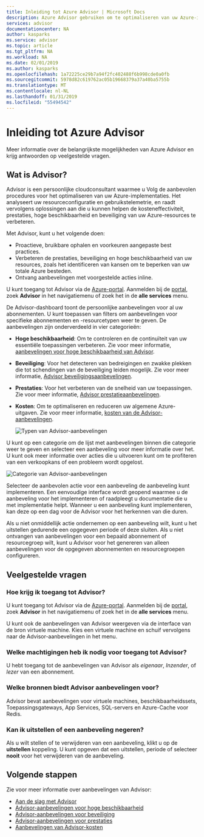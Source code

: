 ```yaml
---
title: Inleiding tot Azure Advisor | Microsoft Docs
description: Azure Advisor gebruiken om te optimaliseren van uw Azure-implementaties.
services: advisor
documentationcenter: NA
author: kasparks
ms.service: advisor
ms.topic: article
ms.tgt_pltfrm: NA
ms.workload: NA
ms.date: 02/01/2019
ms.author: kasparks
ms.openlocfilehash: 1a72225ce29b7a94f2fc402488f6b998cde0a0fb
ms.sourcegitcommit: 5978d82c619762ac05b19668379a37a40ba5755b
ms.translationtype: MT
ms.contentlocale: nl-NL
ms.lasthandoff: 01/31/2019
ms.locfileid: "55494542"
---
```

# <a name="introduction-to-azure-advisor"></a>Inleiding tot Azure Advisor

Meer informatie over de belangrijkste mogelijkheden van Azure Advisor en krijg antwoorden op veelgestelde vragen.

## <a name="what-is-advisor"></a>Wat is Advisor?
Advisor is een persoonlijke cloudconsultant waarmee u Volg de aanbevolen procedures voor het optimaliseren van uw Azure-implementaties. Het analyseert uw resourceconfiguratie en gebruikstelemetrie, en raadt vervolgens oplossingen aan die u kunnen helpen de kosteneffectiviteit, prestaties, hoge beschikbaarheid en beveiliging van uw Azure-resources te verbeteren.

Met Advisor, kunt u het volgende doen:
* Proactieve, bruikbare ophalen en voorkeuren aangepaste best practices. 
* Verbeteren de prestaties, beveiliging en hoge beschikbaarheid van uw resources, zoals het identificeren van kansen om te beperken van uw totale Azure besteden.
* Ontvang aanbevelingen met voorgestelde acties inline.

U kunt toegang tot Advisor via de [Azure-portal](https://aka.ms/azureadvisordashboard). Aanmelden bij de [portal](https://portal.azure.com), zoek **Advisor** in het navigatiemenu of zoek het in de **alle services** menu.

De Advisor-dashboard toont de persoonlijke aanbevelingen voor al uw abonnementen.  U kunt toepassen van filters om aanbevelingen voor specifieke abonnementen en -resourcetypen weer te geven.  De aanbevelingen zijn onderverdeeld in vier categorieën: 

* **Hoge beschikbaarheid**: Om te controleren en de continuïteit van uw essentiële toepassingen verbeteren. Zie voor meer informatie, [aanbevelingen voor hoge beschikbaarheid van Advisor](advisor-high-availability-recommendations.md).
* **Beveiliging**: Voor het detecteren van bedreigingen en zwakke plekken die tot schendingen van de beveiliging leiden mogelijk. Zie voor meer informatie, [Advisor beveiligingsaanbevelingen](advisor-security-recommendations.md).
* **Prestaties**: Voor het verbeteren van de snelheid van uw toepassingen. Zie voor meer informatie, [Advisor prestatieaanbevelingen](advisor-performance-recommendations.md).
* **Kosten**: Om te optimaliseren en reduceren uw algemene Azure-uitgaven. Zie voor meer informatie, [kosten van de Advisor-aanbevelingen](advisor-cost-recommendations.md).

  ![Typen van Advisor-aanbevelingen](./media/advisor-overview/advisor-dashboard.png)

U kunt op een categorie om de lijst met aanbevelingen binnen die categorie weer te geven en selecteer een aanbeveling voor meer informatie over het.  U kunt ook meer informatie over acties die u uitvoeren kunt om te profiteren van een verkoopkans of een probleem wordt opgelost.

![Categorie van Advisor-aanbevelingen](./media/advisor-overview/advisor-ha-category-example.png) 

Selecteer de aanbevolen actie voor een aanbeveling de aanbeveling kunt implementeren.  Een eenvoudige interface wordt geopend waarmee u de aanbeveling voor het implementeren of raadpleegt u documentatie die u met implementatie helpt.  Wanneer u een aanbeveling kunt implementeren, kan deze op een dag voor de Advisor voor het herkennen van die duren.

Als u niet onmiddellijk actie ondernemen op een aanbeveling wilt, kunt u het uitstellen gedurende een opgegeven periode of deze sluiten.  Als u niet ontvangen van aanbevelingen voor een bepaald abonnement of resourcegroep wilt, kunt u Advisor voor het genereren van alleen aanbevelingen voor de opgegeven abonnementen en resourcegroepen configureren.

## <a name="frequently-asked-questions"></a>Veelgestelde vragen

### <a name="how-do-i-access-advisor"></a>Hoe krijg ik toegang tot Advisor?
U kunt toegang tot Advisor via de [Azure-portal](https://aka.ms/azureadvisordashboard). Aanmelden bij de [portal](https://portal.azure.com), zoek **Advisor** in het navigatiemenu of zoek het in de **alle services** menu.

U kunt ook de aanbevelingen van Advisor weergeven via de interface van de bron virtuele machine. Kies een virtuele machine en schuif vervolgens naar de Advisor-aanbevelingen in het menu. 

### <a name="what-permissions-do-i-need-to-access-advisor"></a>Welke machtigingen heb ik nodig voor toegang tot Advisor?
 
U hebt toegang tot de aanbevelingen van Advisor als *eigenaar*, *Inzender*, of *lezer* van een abonnement.

### <a name="what-resources-does-advisor-provide-recommendations-for"></a>Welke bronnen biedt Advisor aanbevelingen voor?

Advisor bevat aanbevelingen voor virtuele machines, beschikbaarheidssets, Toepassingsgateways, App Services, SQL-servers en Azure-Cache voor Redis.

### <a name="can-i-postpone-or-dismiss-a-recommendation"></a>Kan ik uitstellen of een aanbeveling negeren?

Als u wilt stellen of te verwijderen van een aanbeveling, klikt u op de **uitstellen** koppeling. U kunt opgeven dat een uitstellen, periode of selecteer **nooit** voor het verwijderen van de aanbeveling.

## <a name="next-steps"></a>Volgende stappen

Zie voor meer informatie over aanbevelingen van Advisor:

* [Aan de slag met Advisor](advisor-get-started.md)
* [Advisor-aanbevelingen voor hoge beschikbaarheid](advisor-high-availability-recommendations.md)
* [Advisor-aanbevelingen voor beveiliging](advisor-security-recommendations.md)
* [Advisor-aanbevelingen voor prestaties](advisor-performance-recommendations.md)
* [Aanbevelingen van Advisor-kosten](advisor-cost-recommendations.md)
